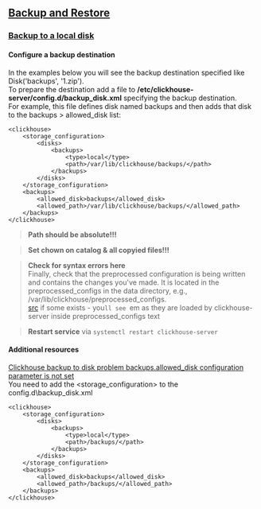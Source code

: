 ## [Backup and Restore](https://clickhouse.com/docs/en/operations/backup)
### [Backup to a local disk](https://clickhouse.com/docs/en/operations/backup#backup-to-a-local-disk)
#### Configure a backup destination
In the examples below you will see the backup destination specified like Disk('backups', '1.zip').    
To prepare the destination add a file to **/etc/clickhouse-server/config.d/backup_disk.xml** specifying the backup destination.    
For example, this file defines disk named backups and then adds that disk to the backups > allowed_disk list:
```
<clickhouse>
    <storage_configuration>
        <disks>
            <backups>
                <type>local</type>
                <path>/var/lib/clickhouse/backups/</path>
            </backups>
        </disks>
    </storage_configuration>
    <backups>
        <allowed_disk>backups</allowed_disk>
        <allowed_path>/var/lib/clickhouse/backups/</allowed_path>
    </backups>
</clickhouse>
```
> **Path should be absolute!!!**

> **Set chown on catalog & all copyied files!!!**

> **Check for syntax errors here**   
> Finally, check that the preprocessed configuration is being written and contains the changes you've made. It is located in the preprocessed_configs in the data directory, e.g., /var/lib/clickhouse/preprocessed_configs.   
> [src](https://github.com/ClickHouse/ClickHouse/issues/54966#issuecomment-1732803282)
> if some exists - you`ll see `em as they are loaded by clickhouse-server inside preprocessed_configs text

> **Restart service** via ```systemctl restart clickhouse-server```

#### Additional resources
[Clickhouse backup to disk problem backups.allowed_disk configuration parameter is not set](https://stackoverflow.com/questions/77296018/clickhouse-backup-to-disk-problem-backups-allowed-disk-configuration-parameter)   
You need to add the <storage_configuration> to the config.d\backup_disk.xml
```
<clickhouse>
    <storage_configuration>
        <disks>
            <backups>
                <type>local</type>
                <path>/backups/</path>
            </backups>
        </disks>
    </storage_configuration>
    <backups>
        <allowed_disk>backups</allowed_disk>
        <allowed_path>/backups/</allowed_path>
    </backups>
</clickhouse>
```

